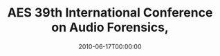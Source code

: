 ---
acronym: AES-39th Conf
date: '2010-06-17T00:00:00'
ext_url: http://www.aes.org/events/39/
location: "Hiller\xF8d, Denmark"
submission_date: '2010-01-17T00:00:00'
title: AES 39th International Conference on Audio Forensics,
---